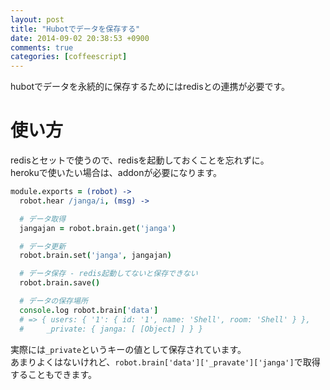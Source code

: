 ```yaml
---
layout: post
title: "Hubotでデータを保存する"
date: 2014-09-02 20:38:53 +0900
comments: true
categories: [coffeescript]
---
```


hubotでデータを永続的に保存するためにはredisとの連携が必要です。

<!-- more -->

# 使い方

redisとセットで使うので、redisを起動しておくことを忘れずに。  
herokuで使いたい場合は、addonが必要になります。

```coffeescript
module.exports = (robot) ->
  robot.hear /janga/i, (msg) ->

  # データ取得
  jangajan = robot.brain.get('janga')

  # データ更新
  robot.brain.set('janga', jangajan)

  # データ保存 - redis起動してないと保存できない
  robot.brain.save()

  # データの保存場所
  console.log robot.brain['data']
  # => { users: { '1': { id: '1', name: 'Shell', room: 'Shell' } },
  #     _private: { janga: [ [Object] ] } }
```

実際には`_private`というキーの値として保存されています。  
あまりよくはないけれど、`robot.brain['data']['_pravate']['janga']`で取得することもできます。



